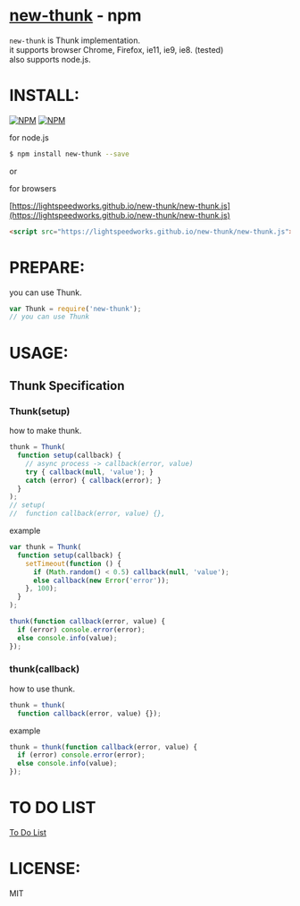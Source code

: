 [new-thunk](https://www.npmjs.com/package/new-thunk) - npm
====

  `new-thunk` is Thunk implementation.<br/>
  it supports browser Chrome, Firefox, ie11, ie9, ie8. (tested)<br/>
  also supports node.js.

# INSTALL:

[![NPM](https://nodei.co/npm/new-thunk.png?downloads=true&downloadRank=true&stars=true)](https://nodei.co/npm/new-thunk/)
[![NPM](https://nodei.co/npm-dl/new-thunk.png?height=2)](https://nodei.co/npm/new-thunk/)

for node.js

```bash
$ npm install new-thunk --save
```

or

for browsers

[https://lightspeedworks.github.io/new-thunk/new-thunk.js](https://lightspeedworks.github.io/new-thunk/new-thunk.js)

```html
<script src="https://lightspeedworks.github.io/new-thunk/new-thunk.js"></script>
```

# PREPARE:

you can use Thunk.

```js
var Thunk = require('new-thunk');
// you can use Thunk
```


# USAGE:

Thunk Specification
----

### Thunk(setup)

how to make thunk.

```js
thunk = Thunk(
  function setup(callback) {
    // async process -> callback(error, value)
    try { callback(null, 'value'); }
    catch (error) { callback(error); }
  }
);
// setup(
//  function callback(error, value) {},
```

example

```js
var thunk = Thunk(
  function setup(callback) {
    setTimeout(function () {
      if (Math.random() < 0.5) callback(null, 'value');
      else callback(new Error('error'));
    }, 100);
  }
);

thunk(function callback(error, value) {
  if (error) console.error(error);
  else console.info(value);
});
```

### thunk(callback)

how to use thunk.

```js
thunk = thunk(
  function callback(error, value) {});
```

example

```js
thunk = thunk(function callback(error, value) {
  if (error) console.error(error);
  else console.info(value);
});
```

# TO DO LIST

  [To Do List](todo.md)

# LICENSE:

  MIT
